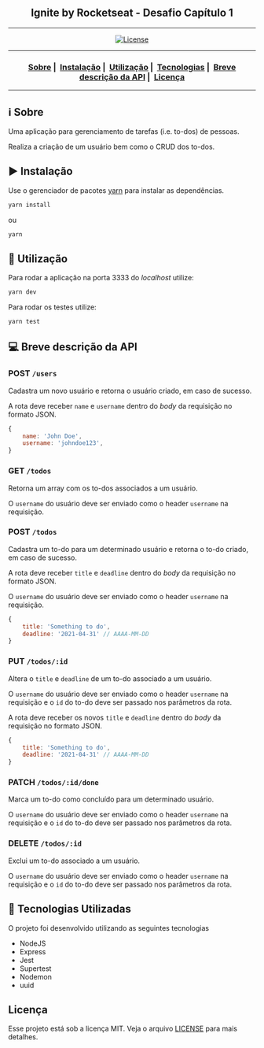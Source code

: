 <h2 align="center">Ignite by Rocketseat - Desafio Capítulo 1</h2>

___




<p align="center">
  <a href="LICENSE">
    <img alt="License" src="https://img.shields.io/badge/license-MIT-%23F8952D">
  </a>
</p>

___

<h3 align="center">
  <a href="#information_source-sobre">Sobre</a>&nbsp;|&nbsp;
  <a href="#arrow_forward-instalação">Instalação</a>&nbsp;|&nbsp;
  <a href="#seedling-utilização">Utilização</a>&nbsp;|&nbsp;
  <a href="#rocket-tecnologias-utilizadas">Tecnologias</a>&nbsp;|&nbsp;
  <a href="#computer-breve-descrição-da-api">Breve descrição da API</a>&nbsp;|&nbsp;
  <a href="#licença">Licença</a>
</h3>

___


## :information_source: Sobre

Uma aplicação para gerenciamento de tarefas (i.e. to-dos) de pessoas.

Realiza a criação de um usuário bem como o CRUD dos to-dos.

## :arrow_forward: Instalação

Use o gerenciador de pacotes [yarn](https://yarnpkg.com/) para instalar as dependências.

```bash
yarn install
```
ou
```bash
yarn
```

## :seedling: Utilização

Para rodar a aplicação na porta 3333 do _localhost_ utilize:
```bash
yarn dev
```

Para rodar os testes utilize:

```bash
yarn test
```

## :computer: Breve descrição da API

### POST `/users`

Cadastra um novo usuário e retorna o usuário criado, em caso de sucesso.

A rota deve receber `name` e `username` dentro do _body_ da requisição no formato JSON.
```jsx
{ 
	name: 'John Doe', 
	username: 'johndoe123', 
}
```

### GET `/todos`

Retorna um array com os to-dos associados a um usuário.

O `username` do usuário deve ser enviado como o header `username` na requisição. 

### POST `/todos`

Cadastra um to-do para um determinado usuário e retorna o to-do criado, em caso de sucesso.

A rota deve receber `title` e `deadline` dentro do _body_ da requisição no formato JSON.

O `username` do usuário deve ser enviado como o header `username` na requisição.

```jsx
{ 
	title: 'Something to do',
	deadline: '2021-04-31' // AAAA-MM-DD
}
```

### PUT `/todos/:id`

Altera o `title` e `deadline` de um to-do associado a um usuário.

O `username` do usuário deve ser enviado como o header `username` na requisição e o `id` do to-do deve ser passado nos parâmetros da rota.

A rota deve receber os novos `title` e `deadline` dentro do _body_ da requisição no formato JSON.

```jsx
{ 
	title: 'Something to do',
	deadline: '2021-04-31' // AAAA-MM-DD
}
```

### PATCH `/todos/:id/done`

Marca um to-do como concluído para um determinado usuário.

O `username` do usuário deve ser enviado como o header `username` na requisição e o `id` do to-do deve ser passado nos parâmetros da rota.

### DELETE `/todos/:id`

Exclui um to-do associado a um usuário.

O `username` do usuário deve ser enviado como o header `username` na requisição e o `id` do to-do deve ser passado nos parâmetros da rota.

## :rocket: Tecnologias Utilizadas 

O projeto foi desenvolvido utilizando as seguintes tecnologias

- NodeJS
- Express
- Jest
- Supertest
- Nodemon
- uuid


## Licença 

Esse projeto está sob a licença MIT. Veja o arquivo [LICENSE](LICENSE) para mais detalhes.
